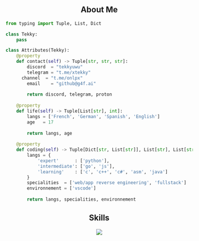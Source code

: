 <!-- <p align="center">
    <img alt="" src=https://img.shields.io/github/stars/xtekky?style=for-the-badge&?affiliations=OWNER%2CCOLLABORATOR />
    <img alt="" src=https://komarev.com/ghpvc/?username=xtekky&style=for-the-badge />
</p> -->


<h2 align="center">About Me </h2>

```python
from typing import Tuple, List, Dict

class Tekky:
    pass

class Attributes(Tekky):
	@property
	def contact(self) -> Tuple[str, str, str]:
	    discord  = "tekkyuwu"
	    telegram = "t.me/xtekky"
      channel  = "t.me/onlpx"
	    email    = "github@g4f.ai"
	    
	    return discord, telegram, proton
	
	@property
	def life(self) -> Tuple[List[str], int]:
		langs = ['French', 'German', 'Spanish', 'English']
		age   = 17
		
		return langs, age
	
	@property
	def coding(self) -> Tuple[Dict[str, List[str]], List[str], List[str]]:
		langs = {
			'expert'      : ['python'],
			'intermediate': ['go', 'js'],
			'learning'    : ['c', 'c++', 'c#', 'asm', 'java']
		}
		specialities  = ['web/app reverse engineering', 'fullstack']
		environnement = ['vscode']
		
		return langs, specialities, environnement

```
<h2 align="center">Skills </h2>

<p align="center">
  <a href="https://skillicons.dev">
    <img src="https://skillicons.dev/icons?i=python,golang,vscode,androidstudio,c,cs,cpp,js,css,html" />
  </a>
</p>

<p href="https://discord.gg/onlp" align="center">
    <img alt="" src="https://github-readme-stats.vercel.app/api?username=xtekky&theme=tokyonight&show_icons=true">
</p>

<p href="https://discord.gg/onlp" align="center">
    <img alt="" src=https://lanyard.cnrad.dev/api/1115378147630788618/>
</p>


